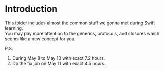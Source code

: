 # Introduction
This folder includes almost the common stuff we gonna met during Swift learning.  
You may pay more attention to the generics, protocols, and closures which seems like a new concept for you.

P.S.
1. During May 8 to May 10 with exact 7.2 hours.
2. Do the fix job on May 11 with exact 4.5 hours.

